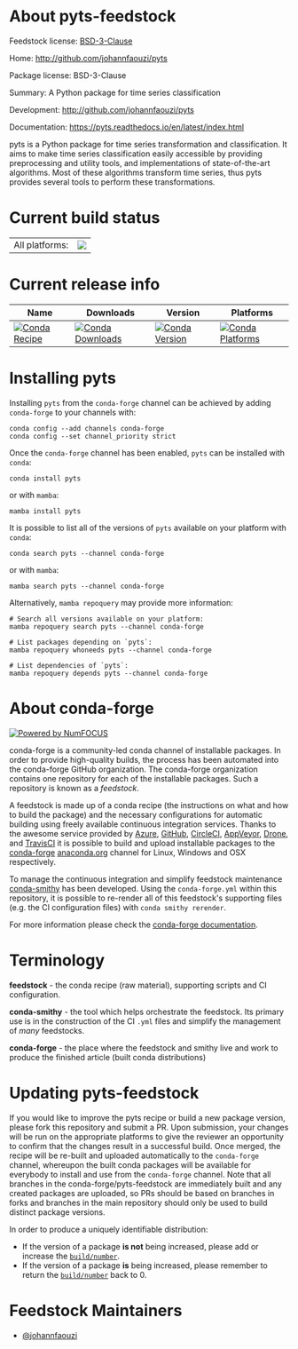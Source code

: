 About pyts-feedstock
====================

Feedstock license: [BSD-3-Clause](https://github.com/conda-forge/pyts-feedstock/blob/main/LICENSE.txt)

Home: http://github.com/johannfaouzi/pyts

Package license: BSD-3-Clause

Summary: A Python package for time series classification

Development: http://github.com/johannfaouzi/pyts

Documentation: https://pyts.readthedocs.io/en/latest/index.html

pyts is a Python package for time series transformation and classification.
It aims to make time series classification easily accessible by providing
preprocessing and utility tools, and implementations of state-of-the-art
algorithms. Most of these algorithms transform time series, thus pyts
provides several tools to perform these transformations.


Current build status
====================


<table><tr><td>All platforms:</td>
    <td>
      <a href="https://dev.azure.com/conda-forge/feedstock-builds/_build/latest?definitionId=7437&branchName=main">
        <img src="https://dev.azure.com/conda-forge/feedstock-builds/_apis/build/status/pyts-feedstock?branchName=main">
      </a>
    </td>
  </tr>
</table>

Current release info
====================

| Name | Downloads | Version | Platforms |
| --- | --- | --- | --- |
| [![Conda Recipe](https://img.shields.io/badge/recipe-pyts-green.svg)](https://anaconda.org/conda-forge/pyts) | [![Conda Downloads](https://img.shields.io/conda/dn/conda-forge/pyts.svg)](https://anaconda.org/conda-forge/pyts) | [![Conda Version](https://img.shields.io/conda/vn/conda-forge/pyts.svg)](https://anaconda.org/conda-forge/pyts) | [![Conda Platforms](https://img.shields.io/conda/pn/conda-forge/pyts.svg)](https://anaconda.org/conda-forge/pyts) |

Installing pyts
===============

Installing `pyts` from the `conda-forge` channel can be achieved by adding `conda-forge` to your channels with:

```
conda config --add channels conda-forge
conda config --set channel_priority strict
```

Once the `conda-forge` channel has been enabled, `pyts` can be installed with `conda`:

```
conda install pyts
```

or with `mamba`:

```
mamba install pyts
```

It is possible to list all of the versions of `pyts` available on your platform with `conda`:

```
conda search pyts --channel conda-forge
```

or with `mamba`:

```
mamba search pyts --channel conda-forge
```

Alternatively, `mamba repoquery` may provide more information:

```
# Search all versions available on your platform:
mamba repoquery search pyts --channel conda-forge

# List packages depending on `pyts`:
mamba repoquery whoneeds pyts --channel conda-forge

# List dependencies of `pyts`:
mamba repoquery depends pyts --channel conda-forge
```


About conda-forge
=================

[![Powered by
NumFOCUS](https://img.shields.io/badge/powered%20by-NumFOCUS-orange.svg?style=flat&colorA=E1523D&colorB=007D8A)](https://numfocus.org)

conda-forge is a community-led conda channel of installable packages.
In order to provide high-quality builds, the process has been automated into the
conda-forge GitHub organization. The conda-forge organization contains one repository
for each of the installable packages. Such a repository is known as a *feedstock*.

A feedstock is made up of a conda recipe (the instructions on what and how to build
the package) and the necessary configurations for automatic building using freely
available continuous integration services. Thanks to the awesome service provided by
[Azure](https://azure.microsoft.com/en-us/services/devops/), [GitHub](https://github.com/),
[CircleCI](https://circleci.com/), [AppVeyor](https://www.appveyor.com/),
[Drone](https://cloud.drone.io/welcome), and [TravisCI](https://travis-ci.com/)
it is possible to build and upload installable packages to the
[conda-forge](https://anaconda.org/conda-forge) [anaconda.org](https://anaconda.org/)
channel for Linux, Windows and OSX respectively.

To manage the continuous integration and simplify feedstock maintenance
[conda-smithy](https://github.com/conda-forge/conda-smithy) has been developed.
Using the ``conda-forge.yml`` within this repository, it is possible to re-render all of
this feedstock's supporting files (e.g. the CI configuration files) with ``conda smithy rerender``.

For more information please check the [conda-forge documentation](https://conda-forge.org/docs/).

Terminology
===========

**feedstock** - the conda recipe (raw material), supporting scripts and CI configuration.

**conda-smithy** - the tool which helps orchestrate the feedstock.
                   Its primary use is in the construction of the CI ``.yml`` files
                   and simplify the management of *many* feedstocks.

**conda-forge** - the place where the feedstock and smithy live and work to
                  produce the finished article (built conda distributions)


Updating pyts-feedstock
=======================

If you would like to improve the pyts recipe or build a new
package version, please fork this repository and submit a PR. Upon submission,
your changes will be run on the appropriate platforms to give the reviewer an
opportunity to confirm that the changes result in a successful build. Once
merged, the recipe will be re-built and uploaded automatically to the
`conda-forge` channel, whereupon the built conda packages will be available for
everybody to install and use from the `conda-forge` channel.
Note that all branches in the conda-forge/pyts-feedstock are
immediately built and any created packages are uploaded, so PRs should be based
on branches in forks and branches in the main repository should only be used to
build distinct package versions.

In order to produce a uniquely identifiable distribution:
 * If the version of a package **is not** being increased, please add or increase
   the [``build/number``](https://docs.conda.io/projects/conda-build/en/latest/resources/define-metadata.html#build-number-and-string).
 * If the version of a package **is** being increased, please remember to return
   the [``build/number``](https://docs.conda.io/projects/conda-build/en/latest/resources/define-metadata.html#build-number-and-string)
   back to 0.

Feedstock Maintainers
=====================

* [@johannfaouzi](https://github.com/johannfaouzi/)

